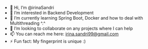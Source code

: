 - 👋 Hi, I’m @irinaSandri
- 👀 I’m interested in Backend Development
- 🌱 I’m currently learning Spring Boot, Docker and how to deal with Multithreading ^.^
- 💞️ I’m looking to collaborate on any projects where I can help
- 📫 You can reach me here: irina.sandri99@gmail.com
- ⚡ Fun fact: My fingerprint is unique :)

<!---
irinaSandri/irinaSandri is a ✨ special ✨ repository because its `README.md` (this file) appears on your GitHub profile.
You can click the Preview link to take a look at your changes.
--->
